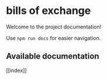 # bills of exchange

Welcome to the project documentation!

Use `npm run docs` for easier navigation.

## Available documentation

[[index]]
